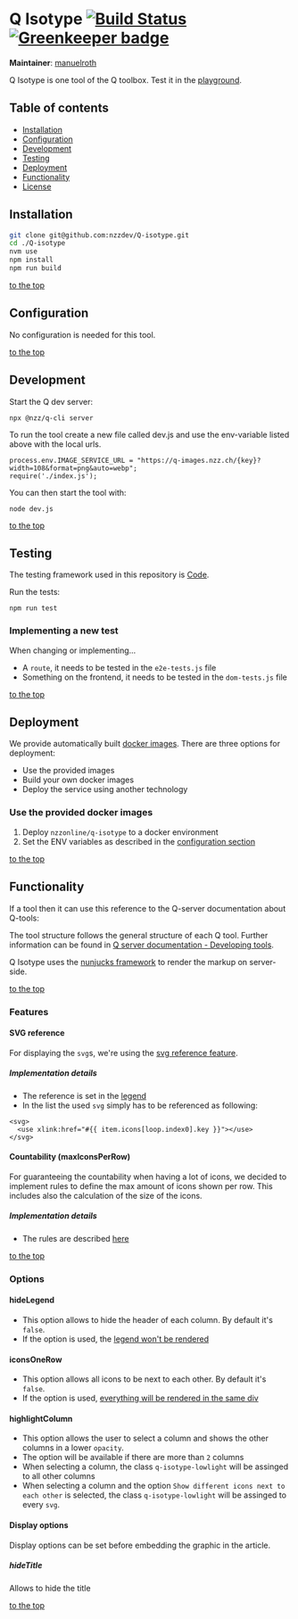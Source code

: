 # Q Isotype [![Build Status](https://travis-ci.com/nzzdev/Q-isotype.svg?token=g43MZxbtUcZ6QyxqUoJM&branch=dev)](https://travis-ci.com/nzzdev/Q-isotype) [![Greenkeeper badge](https://badges.greenkeeper.io/nzzdev/Q-isotype.svg?token=36bc6ddc1d30783a27da6e8cb5dba3acf833e860036df64acd816ec8300eabff&ts=1557387012645)](https://greenkeeper.io/)

**Maintainer**: [manuelroth](https://github.com/manuelroth)

Q Isotype is one tool of the Q toolbox. Test it in the [playground](https://q-playground.st.nzz.ch/).

## Table of contents

- [Installation](#installation)
- [Configuration](#configuration)
- [Development](#development)
- [Testing](#testing)
- [Deployment](#deployment)
- [Functionality](#functionality)
- [License](#license)

## Installation

```bash
git clone git@github.com:nzzdev/Q-isotype.git
cd ./Q-isotype
nvm use
npm install
npm run build
```

[to the top](#table-of-contents)

## Configuration

No configuration is needed for this tool.

[to the top](#table-of-contents)

## Development

Start the Q dev server:

```
npx @nzz/q-cli server
```

To run the tool create a new file called dev.js and use the env-variable listed above with the local urls.

```
process.env.IMAGE_SERVICE_URL = "https://q-images.nzz.ch/{key}?width=108&format=png&auto=webp";
require('./index.js');
```

You can then start the tool with:

```
node dev.js
```

[to the top](#table-of-contents)

## Testing

The testing framework used in this repository is [Code](https://github.com/hapijs/code).

Run the tests:

```
npm run test
```

### Implementing a new test

When changing or implementing...

- A `route`, it needs to be tested in the `e2e-tests.js` file
- Something on the frontend, it needs to be tested in the `dom-tests.js` file

[to the top](#table-of-contents)

## Deployment

We provide automatically built [docker images](https://hub.docker.com/r/nzzonline/q-isotype/).
There are three options for deployment:

- Use the provided images
- Build your own docker images
- Deploy the service using another technology

### Use the provided docker images

1. Deploy `nzzonline/q-isotype` to a docker environment
2. Set the ENV variables as described in the [configuration section](#configuration)

[to the top](#table-of-contents)

## Functionality

If a tool then it can use this reference to the Q-server documentation about Q-tools:

The tool structure follows the general structure of each Q tool. Further information can be found in [Q server documentation - Developing tools](https://nzzdev.github.io/Q-server/developing-tools.html).

Q Isotype uses the [nunjucks framework](https://mozilla.github.io/nunjucks/) to render the markup on server-side.

[to the top](#table-of-contents)

### Features

#### SVG reference

For displaying the `svg`s, we're using the [svg reference feature](https://css-tricks.com/svg-use-with-external-reference-take-2/).

##### Implementation details

- The reference is set in the [legend](https://github.com/nzzdev/Q-isotype/blob/dev/views/legend.html#L10-L12)
- In the list the used `svg` simply has to be referenced as following:

```
<svg>
  <use xlink:href="#{{ item.icons[loop.index0].key }}"></use>
</svg>
```

#### Countability (maxIconsPerRow)

For guaranteeing the countability when having a lot of icons, we decided to implement rules to define the max amount of icons shown per row. This includes also the calculation of the size of the icons.

##### Implementation details

- The rules are described [here](https://github.com/nzzdev/Q-isotype/blob/11ff367a8fa3a45965bc470dff1ea5637a3ac1d2/routes/rendering-info/web.js#L142)

[to the top](#table-of-contents)

### Options

#### hideLegend

- This option allows to hide the header of each column. By default it's `false`.
- If the option is used, the [legend won't be rendered](https://github.com/nzzdev/Q-isotype/blob/dev/views/legend.html#L2)

#### iconsOneRow

- This option allows all icons to be next to each other. By default it's `false`.
- If the option is used, [everything will be rendered in the same div](https://github.com/nzzdev/Q-isotype/blob/dev/views/isotype.html#L7-L36)

#### highlightColumn

- This option allows the user to select a column and shows the other columns in a lower `opacity`.
- The option will be available if there are more than `2` columns
- When selecting a column, the class `q-isotype-lowlight` will be assinged to all other columns
- When selecting a column and the option `Show different icons next to each other` is selected, the class `q-isotype-lowlight` will be assinged to every `svg`.

#### Display options

Display options can be set before embedding the graphic in the article.

##### hideTitle

Allows to hide the title

[to the top](#table-of-contents)

